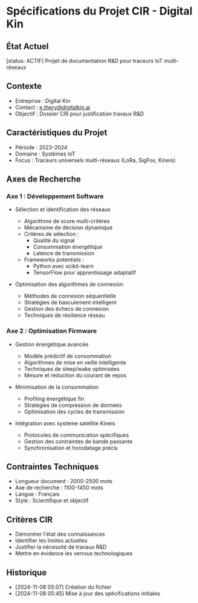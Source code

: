 # Spécifications du Projet CIR - Digital Kin

## État Actuel
[status: ACTIF]
Projet de documentation R&D pour traceurs IoT multi-réseaux

## Contexte
- Entreprise : Digital Kin
- Contact : e.thery@digitalkin.ai
- Objectif : Dossier CIR pour justification travaux R&D

## Caractéristiques du Projet
- Période : 2023-2024
- Domaine : Systèmes IoT
- Focus : Traceurs universels multi-réseaux (LoRa, SigFox, Kineis)

## Axes de Recherche
### Axe 1 : Développement Software
- Sélection et identification des réseaux
  * Algorithme de score multi-critères
  * Mécanisme de décision dynamique
  * Critères de sélection : 
    - Qualité du signal
    - Consommation énergétique
    - Latence de transmission
  * Frameworks potentiels : 
    - Python avec scikit-learn
    - TensorFlow pour apprentissage adaptatif

- Optimisation des algorithmes de connexion
  * Méthodes de connexion séquentielle
  * Stratégies de basculement intelligent
  * Gestion des échecs de connexion
  * Techniques de résilience réseau

### Axe 2 : Optimisation Firmware
- Gestion énergétique avancée
  * Modèle prédictif de consommation
  * Algorithmes de mise en veille intelligente
  * Techniques de sleep/wake optimisées
  * Mesure et réduction du courant de repos

- Minimisation de la consommation
  * Profiling énergétique fin
  * Stratégies de compression de données
  * Optimisation des cycles de transmission

- Intégration avec système satellite Kineis
  * Protocoles de communication spécifiques
  * Gestion des contraintes de bande passante
  * Synchronisation et horodatage précis

## Contraintes Techniques
- Longueur document : 2000-2500 mots
- Axe de recherche : 1100-1450 mots
- Langue : Français
- Style : Scientifique et objectif

## Critères CIR
- Démontrer l'état des connaissances
- Identifier les limites actuelles
- Justifier la nécessité de travaux R&D
- Mettre en évidence les verrous technologiques

## Historique
- [2024-11-08 05:07] Création du fichier
- [2024-11-08 05:45] Mise à jour des spécifications initiales
